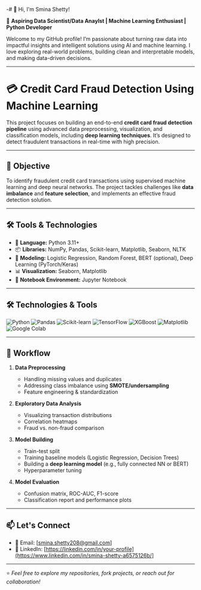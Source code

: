-# 👋 Hi, I'm Smina Shetty!

🎯 **Aspiring Data Scientist/Data Anaylst | Machine Learning Enthusiast | Python Developer**

Welcome to my GitHub profile! I’m passionate about turning raw data into impactful insights and intelligent solutions using AI and machine learning. I love exploring real-world problems, building clean and interpretable models, and making data-driven decisions.

---

# 💳 Credit Card Fraud Detection Using Machine Learning

This project focuses on building an end-to-end **credit card fraud detection pipeline** using advanced data preprocessing, visualization, and classification models, including **deep learning techniques**. It’s designed to detect fraudulent transactions in real-time with high precision.

---

## 📌 Objective

To identify fraudulent credit card transactions using supervised machine learning and deep neural networks. The project tackles challenges like **data imbalance** and **feature selection**, and implements an effective fraud detection solution.

---

## 🛠️ Tools & Technologies

- 🔢 **Language:** Python 3.11+
- 📦 **Libraries:** NumPy, Pandas, Scikit-learn, Matplotlib, Seaborn, NLTK
- 🧠 **Modeling:** Logistic Regression, Random Forest, BERT (optional), Deep Learning (PyTorch/Keras)
- 📊 **Visualization:** Seaborn, Matplotlib
- 📁 **Notebook Environment:** Jupyter Notebook

---

## 🛠️ Technologies & Tools

![Python](https://img.shields.io/badge/Python-3670A0?style=for-the-badge&logo=python&logoColor=white)
![Pandas](https://img.shields.io/badge/Pandas-150458?style=for-the-badge&logo=pandas)
![Scikit-learn](https://img.shields.io/badge/Scikit--Learn-F7931E?style=for-the-badge&logo=scikit-learn&logoColor=white)
![TensorFlow](https://img.shields.io/badge/TensorFlow-FF6F00?style=for-the-badge&logo=tensorflow&logoColor=white)
![XGBoost](https://img.shields.io/badge/XGBoost-EC2D01?style=for-the-badge&logo=machinelearning&logoColor=white)
![Matplotlib](https://img.shields.io/badge/Matplotlib-11557C?style=for-the-badge&logo=matplotlib)
![Google Colab](https://img.shields.io/badge/Colab-F9AB00?style=for-the-badge&logo=googlecolab&logoColor=white)

---

## 🧪 Workflow

1. **Data Preprocessing**
   - Handling missing values and duplicates
   - Addressing class imbalance using **SMOTE/undersampling**
   - Feature engineering & standardization

2. **Exploratory Data Analysis**
   - Visualizing transaction distributions
   - Correlation heatmaps
   - Fraud vs. non-fraud comparison

3. **Model Building**
   - Train-test split
   - Training baseline models (Logistic Regression, Decision Trees)
   - Building a **deep learning model** (e.g., fully connected NN or BERT)
   - Hyperparameter tuning

4. **Model Evaluation**
   - Confusion matrix, ROC-AUC, F1-score
   - Classification report and performance plots

---


## 📫 Let's Connect

- 📧 Email: [smina.shetty208@gmail.com]
- 💼 LinkedIn: [https://linkedin.com/in/your-profile](https://www.linkedin.com/in/smina-shetty-a6575126b/]


---

⭐️ *Feel free to explore my repositories, fork projects, or reach out for collaboration!*

